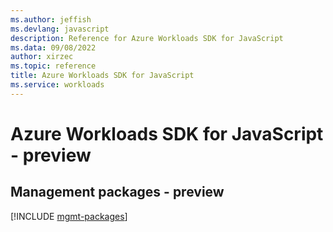 ```yaml
---
ms.author: jeffish
ms.devlang: javascript
description: Reference for Azure Workloads SDK for JavaScript
ms.data: 09/08/2022
author: xirzec
ms.topic: reference
title: Azure Workloads SDK for JavaScript
ms.service: workloads
---
```

# Azure Workloads SDK for JavaScript - preview

## Management packages - preview
[!INCLUDE [mgmt-packages](workloads-mgmt-index.md)]